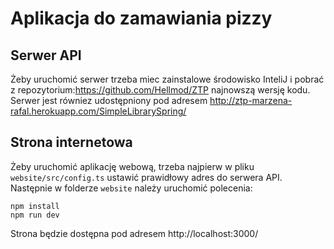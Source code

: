 # Aplikacja do zamawiania pizzy

## Serwer API
Żeby uruchomić serwer trzeba miec zainstalowe środowisko InteliJ i pobrać z repozytorium:https://github.com/Hellmod/ZTP najnowszą wersję kodu. Serwer jest równiez udostępniony pod adresem http://ztp-marzena-rafal.herokuapp.com/SimpleLibrarySpring/

## Strona internetowa
Żeby uruchomić aplikację webową, trzeba najpierw w pliku `website/src/config.ts` ustawić prawidłowy adres do
serwera API. Następnie w folderze `website` należy uruchomić polecenia:
```
npm install
npm run dev
```
Strona będzie dostępna pod adresem http://localhost:3000/
